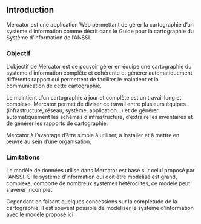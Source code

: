 ## Introduction

Mercator est une application Web permettant de gérer la cartographie d’un système d’information comme décrit dans le Guide pour la cartographie du Système d’information de l’ANSSI.

### Objectif

L’objectif de Mercator est de pouvoir gérer en équipe une cartographie du système d’information complète et cohérente et générer automatiquement  différents rapport qui permettent de faciliter le maintient et la communication de cette cartographie.

Le maintient d’un cartographie à jour et complète est un travail long et complexe. Mercator permet de diviser ce travail entre plusieurs équipes (infrastructure, réseau, système, application...) et de générer automatiquement les schémas d’infrastructure, d’extraire les inventaires et de générer les rapports de cartographie.

Mercator à l’avantage d’être simple à utiliser, à installer et à mettre en œuvre au sein d’une organisation.

### Limitations

Le modèle de données utilise dans Mercator est basé sur celui proposé par l’ANSSI. Si le système d’information qui doit être modélisé est grand, complexe, comporte de nombreux systèmes hétéroclites, ce modèle peut s’avérer incomplet.

Cependant en faisant quelques concessions sur la complétude de la cartographie, il est souvent possible de modéliser le système d’information avec le modèle proposé ici.
